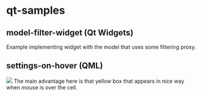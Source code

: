 # qt-samples

## model-filter-widget (Qt Widgets)
Example implementing widget with the model that uses some filtering proxy.

## settings-on-hover (QML)
![](https://i.imgur.com/rrWEuXw.png)
The main advantage here is that yellow box that appears in nice way when mouse is over the cell.
